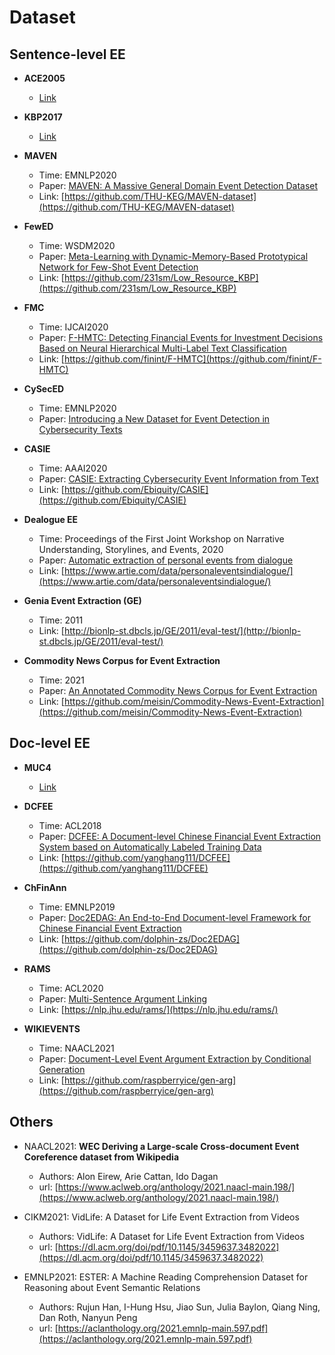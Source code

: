 # Dataset

## Sentence-level EE

* **ACE2005** 
    * [Link](https://catalog.ldc.upenn.edu/LDC2006T06)

* **KBP2017** 
    *   [Link](https://tac.nist.gov/2017/KBP/)

* **MAVEN** 
    * Time: EMNLP2020
    * Paper: [MAVEN: A Massive General Domain Event Detection Dataset](https://aclanthology.org/2020.emnlp-main.129/)
    * Link: [https://github.com/THU-KEG/MAVEN-dataset](https://github.com/THU-KEG/MAVEN-dataset)

* **FewED**
    * Time: WSDM2020
    * Paper: [Meta-Learning with Dynamic-Memory-Based Prototypical Network for Few-Shot Event Detection](https://dl.acm.org/doi/abs/10.1145/3336191.3371796)
    * Link: [https://github.com/231sm/Low_Resource_KBP](https://github.com/231sm/Low_Resource_KBP)


* **FMC**
    * Time: IJCAI2020
    * Paper: [F-HMTC: Detecting Financial Events for Investment Decisions Based on Neural Hierarchical Multi-Label Text Classification](https://www.ijcai.org/proceedings/2020/0619.pdf)
    * Link: [https://github.com/finint/F-HMTC](https://github.com/finint/F-HMTC) 

* **CySecED**
    * Time: EMNLP2020 
    * Paper: [Introducing a New Dataset for Event Detection in Cybersecurity Texts](https://aclanthology.org/2020.emnlp-main.433.pdf)

* **CASIE**
    * Time: AAAI2020
    * Paper: [CASIE: Extracting Cybersecurity Event Information from Text](https://link.zhihu.com/?target=https%3A//aaai.org/ojs/index.php/AAAI/article/view/6401/6257)
    * Link: [https://github.com/Ebiquity/CASIE](https://github.com/Ebiquity/CASIE)

* **Dealogue EE**
    * Time: Proceedings of the First Joint Workshop on Narrative Understanding, Storylines, and Events, 2020
    * Paper: [Automatic extraction of personal events from dialogue](https://aclanthology.org/2020.nuse-1.8.pdf)
    * Link: [https://www.artie.com/data/personaleventsindialogue/](https://www.artie.com/data/personaleventsindialogue/) 

* **Genia Event Extraction (GE)**
    * Time: 2011
    * Link: [http://bionlp-st.dbcls.jp/GE/2011/eval-test/](http://bionlp-st.dbcls.jp/GE/2011/eval-test/) 

* **Commodity News Corpus for Event Extraction**
    * Time: 2021
    * Paper: [An Annotated Commodity News Corpus for Event Extraction](https://arxiv.org/pdf/2105.08214.pdf)
    * Link: [https://github.com/meisin/Commodity-News-Event-Extraction](https://github.com/meisin/Commodity-News-Event-Extraction)


## Doc-level EE

* **MUC4**
    * [Link](https://www-nlpir.nist.gov/related_projects/muc/muc_data/muc_data_index.html)
    
* **DCFEE**
    * Time: ACL2018  
    * Paper: [DCFEE: A Document-level Chinese Financial Event Extraction System based on Automatically Labeled Training Data ](https://aclanthology.org/P18-4009/)
    * Link: [https://github.com/yanghang111/DCFEE](https://github.com/yanghang111/DCFEE)

* **ChFinAnn**
    * Time: EMNLP2019
    * Paper: [Doc2EDAG: An End-to-End Document-level Framework for Chinese Financial Event Extraction](https://www.aclweb.org/anthology/D19-1032/)
    * Link:  [https://github.com/dolphin-zs/Doc2EDAG](https://github.com/dolphin-zs/Doc2EDAG)
    
* **RAMS**
    * Time: ACL2020
    * Paper: [Multi-Sentence Argument Linking](https://www.aclweb.org/anthology/2020.acl-main.718/)
    * Link: [https://nlp.jhu.edu/rams/](https://nlp.jhu.edu/rams/)


* **WIKIEVENTS**
    * Time: NAACL2021
    *  Paper: [Document-Level Event Argument Extraction by Conditional Generation](https://aclanthology.org/2021.naacl-main.69)
    * Link: [https://github.com/raspberryice/gen-arg](https://github.com/raspberryice/gen-arg)




## Others

* NAACL2021: **WEC Deriving a Large-scale Cross-document Event Coreference dataset from Wikipedia**
    * Authors: Alon Eirew, Arie Cattan, Ido Dagan
    * url: [https://www.aclweb.org/anthology/2021.naacl-main.198/](https://www.aclweb.org/anthology/2021.naacl-main.198/)


* CIKM2021: VidLife: A Dataset for Life Event Extraction from Videos
    * Authors: VidLife: A Dataset for Life Event Extraction from Videos
    * url: [https://dl.acm.org/doi/pdf/10.1145/3459637.3482022](https://dl.acm.org/doi/pdf/10.1145/3459637.3482022)

* EMNLP2021: ESTER: A Machine Reading Comprehension Dataset for Reasoning about Event Semantic Relations
    * Authors: Rujun Han, I-Hung Hsu, Jiao Sun, Julia Baylon, Qiang Ning, Dan Roth, Nanyun Peng
    * url: [https://aclanthology.org/2021.emnlp-main.597.pdf](https://aclanthology.org/2021.emnlp-main.597.pdf)
